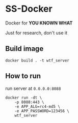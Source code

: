 # SS-Docker

Docker for __YOU KNOWN WHAT__

Just for research, don't use it

## Build image

```
docker build . -t wtf_server
```

## How to run

run server at `0.0.0.0:8088`

```
docker run -dt \
    -p 8088:443 \
    -e APP_ALG=rc4-md5 \
    -e APP_PASSWORD=123456 \
    wtf_server
```

